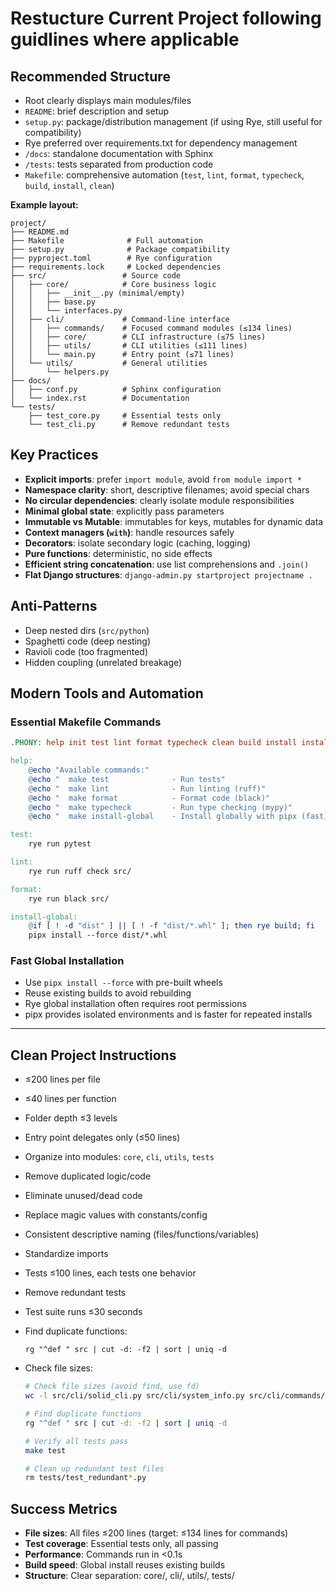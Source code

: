 # Restucture Current Project following guidlines where applicable

## Recommended Structure

* Root clearly displays main modules/files
* `README`: brief description and setup
* `setup.py`: package/distribution management (if using Rye, still useful for compatibility)
* Rye preferred over requirements.txt for dependency management
* `/docs`: standalone documentation with Sphinx
* `/tests`: tests separated from production code
* `Makefile`: comprehensive automation (`test`, `lint`, `format`, `typecheck`, `build`, `install`, `clean`)

**Example layout:**

```
project/
├── README.md
├── Makefile              # Full automation
├── setup.py              # Package compatibility
├── pyproject.toml        # Rye configuration
├── requirements.lock     # Locked dependencies
├── src/                 # Source code
│   ├── core/            # Core business logic
│   │   ├── __init__.py (minimal/empty)
│   │   ├── base.py
│   │   └── interfaces.py
│   ├── cli/             # Command-line interface
│   │   ├── commands/    # Focused command modules (≤134 lines)
│   │   ├── core/        # CLI infrastructure (≤75 lines)
│   │   ├── utils/       # CLI utilities (≤111 lines)
│   │   └── main.py      # Entry point (≤71 lines)
│   └── utils/           # General utilities
│       └── helpers.py
├── docs/
│   ├── conf.py          # Sphinx configuration
│   └── index.rst        # Documentation
└── tests/
    ├── test_core.py     # Essential tests only
    └── test_cli.py      # Remove redundant tests
```

## Key Practices

* **Explicit imports**: prefer `import module`, avoid `from module import *`
* **Namespace clarity**: short, descriptive filenames; avoid special chars
* **No circular dependencies**: clearly isolate module responsibilities
* **Minimal global state**: explicitly pass parameters
* **Immutable vs Mutable**: immutables for keys, mutables for dynamic data
* **Context managers (`with`)**: handle resources safely
* **Decorators**: isolate secondary logic (caching, logging)
* **Pure functions**: deterministic, no side effects
* **Efficient string concatenation**: use list comprehensions and `.join()`
* **Flat Django structures**: `django-admin.py startproject projectname .`

## Anti-Patterns

* Deep nested dirs (`src/python`)
* Spaghetti code (deep nesting)
* Ravioli code (too fragmented)
* Hidden coupling (unrelated breakage)

## Modern Tools and Automation

### Essential Makefile Commands
```makefile
.PHONY: help init test lint format typecheck clean build install install-global

help:
	@echo "Available commands:"
	@echo "  make test              - Run tests"
	@echo "  make lint              - Run linting (ruff)"
	@echo "  make format            - Format code (black)"
	@echo "  make typecheck         - Run type checking (mypy)"
	@echo "  make install-global    - Install globally with pipx (fast)"

test:
	rye run pytest

lint:
	rye run ruff check src/

format:
	rye run black src/

install-global:
	@if [ ! -d "dist" ] || [ ! -f "dist/*.whl" ]; then rye build; fi
	pipx install --force dist/*.whl
```

### Fast Global Installation
* Use `pipx install --force` with pre-built wheels
* Reuse existing builds to avoid rebuilding
* Rye global installation often requires root permissions
* pipx provides isolated environments and is faster for repeated installs

---

## Clean Project Instructions

* ≤200 lines per file
* ≤40 lines per function
* Folder depth ≤3 levels
* Entry point delegates only (≤50 lines)
* Organize into modules: `core`, `cli`, `utils`, `tests`
* Remove duplicated logic/code
* Eliminate unused/dead code
* Replace magic values with constants/config
* Consistent descriptive naming (files/functions/variables)
* Standardize imports
* Tests ≤100 lines, each tests one behavior
* Remove redundant tests
* Test suite runs ≤30 seconds
* Find duplicate functions:
  ```
  rg "^def " src | cut -d: -f2 | sort | uniq -d
  ```

* Check file sizes:
  ```bash
  # Check file sizes (avoid find, use fd)
  wc -l src/cli/solid_cli.py src/cli/system_info.py src/cli/commands/*.py

  # Find duplicate functions
  rg "^def " src | cut -d: -f2 | sort | uniq -d

  # Verify all tests pass
  make test

  # Clean up redundant test files
  rm tests/test_redundant*.py
  ```

## Success Metrics
* **File sizes**: All files ≤200 lines (target: ≤134 lines for commands)
* **Test coverage**: Essential tests only, all passing
* **Performance**: Commands run in <0.1s
* **Build speed**: Global install reuses existing builds
* **Structure**: Clear separation: core/, cli/, utils/, tests/

